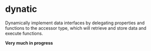 # dynatic

Dynamically implement data interfaces by delegating properties and functions to the accessor type, which will retrieve and store data 
and execute functions.

**Very much in progress**

